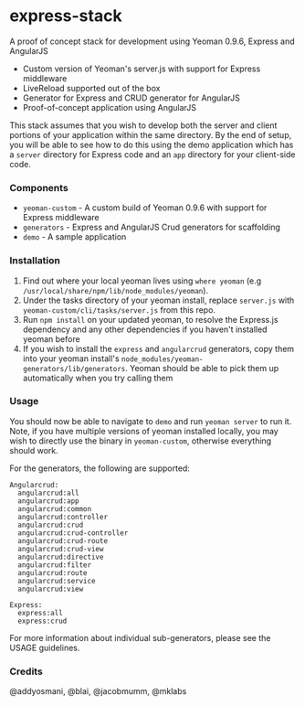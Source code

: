 express-stack
=============
A proof of concept stack for development using Yeoman 0.9.6, Express and AngularJS

* Custom version of Yeoman's server.js with support for Express middleware
* LiveReload supported out of the box
* Generator for Express and CRUD generator for AngularJS
* Proof-of-concept application using AngularJS

This stack assumes that you wish to develop both the server and client portions of your application within the same directory. By the end of setup, you will be able to see how to do this using the demo application which has a `server` directory for Express code and an `app` directory for your client-side code.

### Components

* `yeoman-custom` - A custom build of Yeoman 0.9.6 with support for Express middleware
* `generators` - Express and AngularJS Crud generators for scaffolding
* `demo` - A sample application

### Installation

1. Find out where your local yeoman lives using `where yeoman` (e.g `/usr/local/share/npm/lib/node_modules/yeoman`). 
2. Under the tasks directory of your yeoman install, replace `server.js` with `yeoman-custom/cli/tasks/server.js` from this repo.
3. Run `npm install` on your updated yeoman, to resolve the Express.js dependency and any other dependencies if you haven't installed yeoman before
4. If you wish to install the `express` and `angularcrud` generators, copy them into your yeoman install's `node_modules/yeoman-generators/lib/generators`. Yeoman should be able to pick them up automatically when you try calling them 

### Usage

You should now be able to navigate to `demo` and run `yeoman server` to run it. Note, if you have multiple versions of yeoman installed locally, you may wish to directly use the binary in `yeoman-custom`, otherwise everything should work.

For the generators, the following are supported:

```
Angularcrud:
  angularcrud:all
  angularcrud:app
  angularcrud:common
  angularcrud:controller
  angularcrud:crud
  angularcrud:crud-controller
  angularcrud:crud-route
  angularcrud:crud-view
  angularcrud:directive
  angularcrud:filter
  angularcrud:route
  angularcrud:service
  angularcrud:view

Express:
  express:all
  express:crud
```

For more information about individual sub-generators, please see the USAGE guidelines.

### Credits

@addyosmani, @blai, @jacobmumm, @mklabs